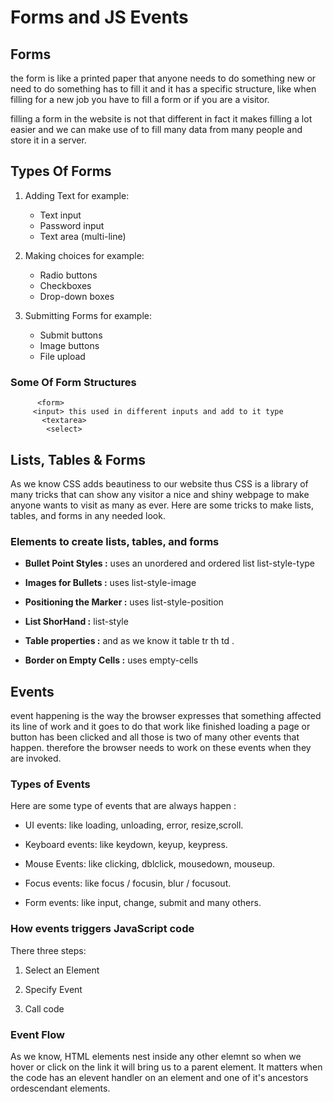 # Forms and JS Events

## Forms

the form is like a printed paper that anyone needs to do something new or need to do something has to fill it and it has a specific structure, like when filling for a new job you have to fill a form or if you are a visitor.

filling a form in the website is not that different in fact it makes filling a lot easier and we can make use of to fill many data from many people and store it in a server.


## Types Of Forms

1. Adding Text for example:

   * Text input
   * Password input  
   * Text area (multi-line)
2. Making choices for example:

    * Radio buttons
    * Checkboxes
    * Drop-down boxes

3. Submitting Forms for example:
    
    * Submit buttons
    * Image buttons
    * File upload


### Some Of Form Structures
   ```
         <form>
        <input> this used in different inputs and add to it type  
          <textarea>
           <select>
   ```


## Lists, Tables & Forms

As we know CSS adds beautiness to our website thus CSS is a library of many tricks that can show any visitor a nice and shiny webpage to make anyone wants to visit as many as ever. Here are some tricks to make lists, tables, and forms in any needed look.


### Elements to create lists, tables, and forms

* **Bullet Point Styles :** uses an unordered and ordered list list-style-type

* **Images for Bullets :**  uses list-style-image

* **Positioning the Marker :** uses list-style-position
* **List ShorHand :** list-style
* **Table properties :** and as we know it table tr th td .
* **Border on Empty Cells :**  uses empty-cells


## Events

event happening is the way the browser expresses that something affected its line of work and it goes to do that work like finished loading a page or button has been clicked and all those is two of many other events that happen. therefore the browser needs to work on these events when they are invoked.


### Types of Events
Here are some type of events that are always happen :

* UI events: like loading, unloading, error, resize,scroll.
* Keyboard events: like keydown, keyup, keypress.

* Mouse Events: like clicking, dblclick, mousedown, mouseup.
* Focus events: like focus / focusin, blur / focusout.
* Form events: like input, change, submit and many others.

### How events triggers JavaScript code

There three steps:

1. Select an Element

2. Specify Event

3. Call code 

### Event Flow

As we know, HTML elements nest inside any other elemnt so when we hover or click on the link it will bring us to a parent element. It matters when the code has an elevent handler on an element and one of it's ancestors ordescendant elements.






